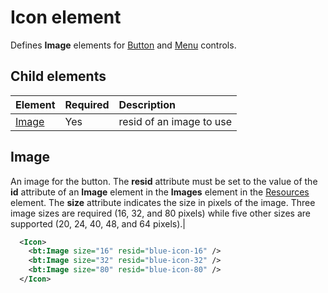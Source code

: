 # Icon element
Defines **Image** elements for [Button](./button.md) and [Menu](./menu-control.md) controls.

## Child elements
|  Element |  Required  |  Description  |
|:-----|:-----|:-----|
|  [Image](#image)        | Yes |   resid of an image to use         |

## Image
An image for the button. The  **resid** attribute must be set to the value of the **id** attribute of an **Image** element in the **Images** element in the [Resources](./resources.md) element. The **size** attribute indicates the size in pixels of the image. Three image sizes are required (16, 32, and 80 pixels) while five other sizes are supported (20, 24, 40, 48, and 64 pixels).|


```xml
  <Icon>
    <bt:Image size="16" resid="blue-icon-16" />
    <bt:Image size="32" resid="blue-icon-32" />
    <bt:Image size="80" resid="blue-icon-80" />
  </Icon>
```  
